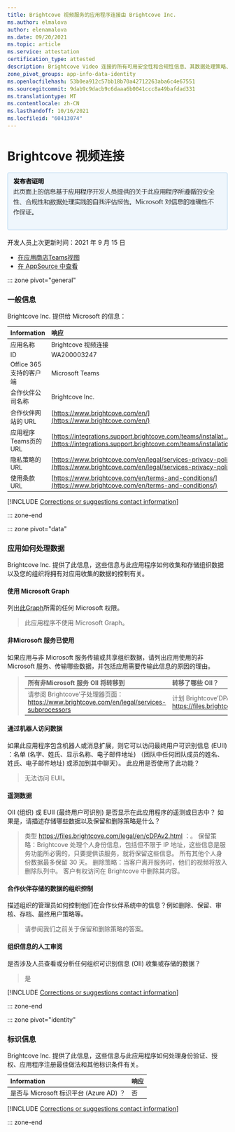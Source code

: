 ```yaml
---
title: Brightcove 视频服务的应用程序连接由 Brightcove Inc.
ms.author: elmalova
author: elenamalova
ms.date: 09/20/2021
ms.topic: article
ms.service: attestation
certification_type: attested
description: Brightcove Video 连接的所有可用安全性和合规性信息、其数据处理策略、Microsoft Cloud App Security 应用程序目录信息以及 CSA STAR 注册表中的安全/合规性信息。
zone_pivot_groups: app-info-data-identity
ms.openlocfilehash: 53b0ea912c57bb18b70a42712263aba6c4e67551
ms.sourcegitcommit: 9dab9c9dacb9c6daaa6b0041ccc8a49bafdad331
ms.translationtype: MT
ms.contentlocale: zh-CN
ms.lasthandoff: 10/16/2021
ms.locfileid: "60413074"
---
```

# <a name="brightcove-video-connect"></a>Brightcove 视频连接

<p></p>
<img alt="Publisher Attestation: The information on this page is based on a self-assessment report provided by the app developer on the security, compliance, and data handling practices followed by this app. Microsoft makes no guarantees regarding the accuracy of the information." src="../media/attested.png" width="650" />
<p>开发人员上次更新时间：2021 年 9 月 15 日</p>

* <a href="https://teams.microsoft.com/l/app/af7b350c-9e21-49a2-98b8-679327ed31c3" target="_blank">在应用商店Teams视图</a>
* <a href="https://appsource.microsoft.com/product/office/WA200003247" target="_blank">在 AppSource 中查看</a>

::: zone pivot="general"

### <a name="general-information"></a>一般信息

Brightcove Inc. 提供给 Microsoft 的信息：

| **Information** | **响应** |
|:----------------|:-------------|
| 应用名称 | Brightcove 视频连接 |
| ID | WA200003247 |
| Office 365支持的客户端 | Microsoft Teams |
| 合作伙伴公司名称 | Brightcove Inc. |
| 合作伙伴网站的 URL | [https://www.brightcove.com/en/](https://www.brightcove.com/en/) |
| 应用程序Teams页的 URL | [https://integrations.support.brightcove.com/teams/installat...](https://integrations.support.brightcove.com/teams/installation.html) |
| 隐私策略的 URL | [https://www.brightcove.com/en/legal/services-privacy-policy](https://www.brightcove.com/en/legal/services-privacy-policy) |
| 使用条款 URL | [https://www.brightcove.com/en/terms-and-conditions/](https://www.brightcove.com/en/terms-and-conditions/) |

 [!INCLUDE [Corrections or suggestions contact information](../includes/corrections-or-suggestions.md)]

::: zone-end

::: zone pivot="data"

### <a name="how-the-app-handles-data"></a>应用如何处理数据

Brightcove Inc. 提供了此信息，这些信息与此应用程序如何收集和存储组织数据以及您的组织将拥有对应用收集的数据的控制有关。

#### <a name="data-access-using-microsoft-graph"></a>使用 Microsoft Graph

列出[此Graph](https://docs.microsoft.com/graph/permissions-reference)所需的任何 Microsoft 权限。

>此应用程序不使用 Microsoft Graph。


#### <a name="non-microsoft-services-used"></a>非Microsoft 服务已使用

如果应用与非 Microsoft 服务传输或共享组织数据，请列出应用使用的非 Microsoft 服务、传输哪些数据，并包括应用需要传输此信息的原因的理由。

>| **所有非Microsoft 服务 OII 将转移到** |  **转移了哪些 OII？** | **转移 OII 的理由？** |
>|:-----------------------------------------------------|:------------------------------|:----------------------------------------|
>| 请参阅 Brightcove&#8217;子处理器页面： https://www.brightcove.com/en/legal/services-subprocessors | 计划 Brightcove&#8217;DPA 列出已处理数据的类别： https://files.brightcove.com/legal/en/cDPAv2.html | 计划 Brightcove&#8217;DPA 列出处理此数据的原因： https://files.brightcove.com/legal/en/cDPAv2.html |

#### <a name="data-access-via-bots"></a>通过机器人访问数据

如果此应用程序包含机器人或消息扩展，则它可以访问最终用户可识别信息 (EUII) ：名单 (名字、姓氏、显示名称、电子邮件地址) （团队中任何团队成员的姓名、姓氏、电子邮件地址) 或添加到其中聊天）。 此应用是否使用了此功能？

>无法访问 EUII。


#### <a name="telemetry-data"></a>遥测数据

OII (组织) 或 EUII (最终用户可识别) 是否显示在此应用程序的遥测或日志中？ 如果是，请描述存储哪些数据以及保留和删除策略是什么？

>类型 https://files.brightcove.com/legal/en/cDPAv2.html ：。 保留策略：Brightcove 处理个人身份信息，包括但不限于 IP 地址，这些信息是服务功能所必需的，只要提供该服务，就将保留这些信息。 所有其他个人身份数据最多保留 30 天。 删除策略：当客户离开服务时，他们的视频将放入删除队列中。 客户有权访问在 Brightcove 中删除其内容。

#### <a name="organizational-controls-for-data-stored-by-partner"></a>合作伙伴存储的数据的组织控制

描述组织的管理员如何控制他们在合作伙伴系统中的信息？例如删除、保留、审核、存档、最终用户策略等。

>请参阅我们之前关于保留和删除策略的答案。

#### <a name="human-review-of-organizational-information"></a>组织信息的人工审阅

是否涉及人员查看或分析任何组织可识别信息 (OII) 收集或存储的数据？

>是

[!INCLUDE [Corrections or suggestions contact information](../includes/corrections-or-suggestions.md)]

::: zone-end


::: zone pivot="identity"

### <a name="identity-information"></a>标识信息

Brightcove Inc. 提供了此信息，这些信息与此应用程序如何处理身份验证、授权、应用程序注册最佳做法和其他标识条件有关。

| **Information** | **响应** |
|:----------------|:-------------|
| 是否与 Microsoft 标识平台 (Azure AD) ？  | 否 |

[!INCLUDE [Corrections or suggestions contact information](../includes/corrections-or-suggestions.md)]

::: zone-end

